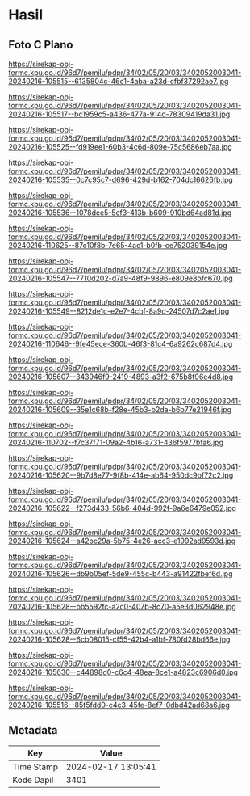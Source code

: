 # Hasil

## Foto C Plano

https://sirekap-obj-formc.kpu.go.id/96d7/pemilu/pdpr/34/02/05/20/03/3402052003041-20240216-105515--6135804c-46c1-4aba-a23d-cfbf37292ae7.jpg

https://sirekap-obj-formc.kpu.go.id/96d7/pemilu/pdpr/34/02/05/20/03/3402052003041-20240216-105517--bc1959c5-a436-477a-914d-78309419da31.jpg

https://sirekap-obj-formc.kpu.go.id/96d7/pemilu/pdpr/34/02/05/20/03/3402052003041-20240216-105525--fd919ee1-60b3-4c6d-809e-75c5686eb7aa.jpg

https://sirekap-obj-formc.kpu.go.id/96d7/pemilu/pdpr/34/02/05/20/03/3402052003041-20240216-105535--0c7c95c7-d696-429d-b162-704dc16626fb.jpg

https://sirekap-obj-formc.kpu.go.id/96d7/pemilu/pdpr/34/02/05/20/03/3402052003041-20240216-105536--1078dce5-5ef3-413b-b609-910bd64ad81d.jpg

https://sirekap-obj-formc.kpu.go.id/96d7/pemilu/pdpr/34/02/05/20/03/3402052003041-20240216-110625--87c10f8b-7e65-4ac1-b0fb-ce752039154e.jpg

https://sirekap-obj-formc.kpu.go.id/96d7/pemilu/pdpr/34/02/05/20/03/3402052003041-20240216-105547--7710d202-d7a9-48f9-9896-e809e8bfc670.jpg

https://sirekap-obj-formc.kpu.go.id/96d7/pemilu/pdpr/34/02/05/20/03/3402052003041-20240216-105549--8212de1c-e2e7-4cbf-8a9d-24507d7c2ae1.jpg

https://sirekap-obj-formc.kpu.go.id/96d7/pemilu/pdpr/34/02/05/20/03/3402052003041-20240216-110646--9fe45ece-360b-46f3-81c4-6a9262c687d4.jpg

https://sirekap-obj-formc.kpu.go.id/96d7/pemilu/pdpr/34/02/05/20/03/3402052003041-20240216-105607--343946f9-2419-4893-a3f2-675b8f96e4d8.jpg

https://sirekap-obj-formc.kpu.go.id/96d7/pemilu/pdpr/34/02/05/20/03/3402052003041-20240216-105609--35e1c68b-f28e-45b3-b2da-b6b77e21946f.jpg

https://sirekap-obj-formc.kpu.go.id/96d7/pemilu/pdpr/34/02/05/20/03/3402052003041-20240216-110702--f7c37f71-09a2-4b16-a731-436f5977bfa6.jpg

https://sirekap-obj-formc.kpu.go.id/96d7/pemilu/pdpr/34/02/05/20/03/3402052003041-20240216-105620--9b7d8e77-9f8b-414e-ab64-950dc9bf72c2.jpg

https://sirekap-obj-formc.kpu.go.id/96d7/pemilu/pdpr/34/02/05/20/03/3402052003041-20240216-105622--f273d433-56b6-404d-992f-9a6e6479e052.jpg

https://sirekap-obj-formc.kpu.go.id/96d7/pemilu/pdpr/34/02/05/20/03/3402052003041-20240216-105624--a42bc29a-5b75-4e26-acc3-e1992ad9593d.jpg

https://sirekap-obj-formc.kpu.go.id/96d7/pemilu/pdpr/34/02/05/20/03/3402052003041-20240216-105626--db9b05ef-5de9-455c-b443-a91422fbef6d.jpg

https://sirekap-obj-formc.kpu.go.id/96d7/pemilu/pdpr/34/02/05/20/03/3402052003041-20240216-105628--bb5592fc-a2c0-407b-8c70-a5e3d062948e.jpg

https://sirekap-obj-formc.kpu.go.id/96d7/pemilu/pdpr/34/02/05/20/03/3402052003041-20240216-105628--6cb08015-cf55-42b4-a1bf-780fd28bd66e.jpg

https://sirekap-obj-formc.kpu.go.id/96d7/pemilu/pdpr/34/02/05/20/03/3402052003041-20240216-105630--c44898d0-c6c4-48ea-8ce1-a4823c6906d0.jpg

https://sirekap-obj-formc.kpu.go.id/96d7/pemilu/pdpr/34/02/05/20/03/3402052003041-20240216-105516--85f5fdd0-c4c3-45fe-8ef7-0dbd42ad68a6.jpg


## Metadata

| Key        | Value               |
| ---------- | ------------------- |
| Time Stamp | 2024-02-17 13:05:41 |
| Kode Dapil | 3401                |



